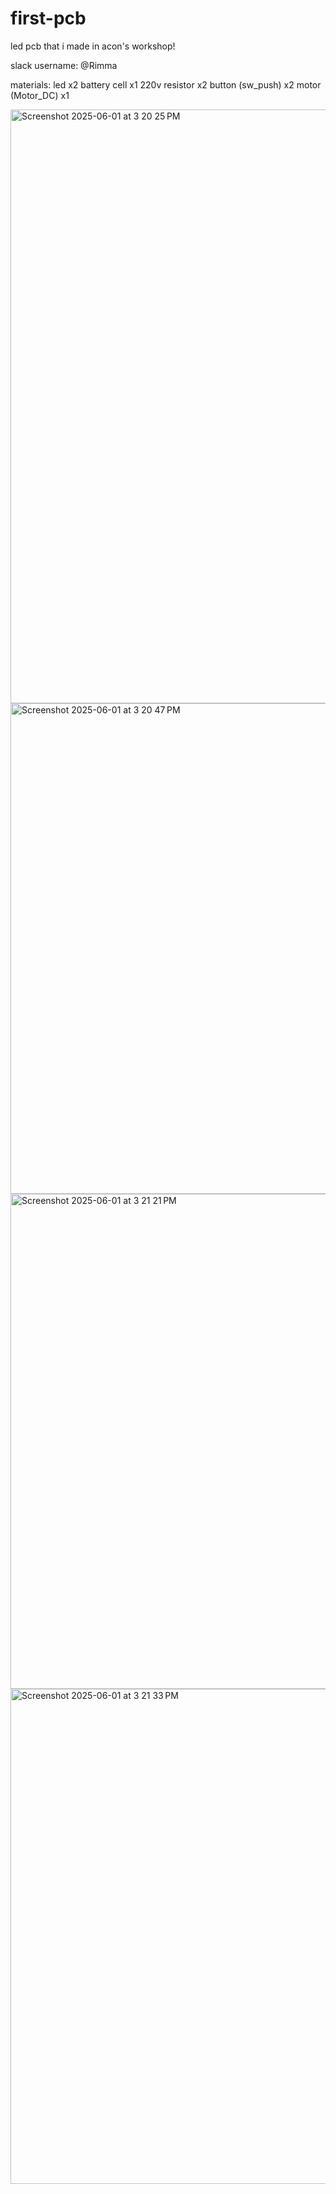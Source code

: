 # first-pcb
led pcb that i made in acon's workshop!

slack username: @Rimma

materials: 
led x2
battery cell x1
220v resistor x2
button (sw_push) x2
motor (Motor_DC) x1


<img width="950" alt="Screenshot 2025-06-01 at 3 20 25 PM" src="https://github.com/user-attachments/assets/ae38e2ad-102e-4cff-8f23-df3cbc33c318" />

<img width="785" alt="Screenshot 2025-06-01 at 3 20 47 PM" src="https://github.com/user-attachments/assets/5810ba1d-d7d0-4f64-b46d-f9501acbf859" />
<img width="792" alt="Screenshot 2025-06-01 at 3 21 21 PM" src="https://github.com/user-attachments/assets/94a0d2e9-478c-48e7-a696-23e698b62031" />
<img width="792" alt="Screenshot 2025-06-01 at 3 21 33 PM" src="https://github.com/user-attachments/assets/8eab4f75-f710-4c3b-a86c-fda4179ebeeb" />
